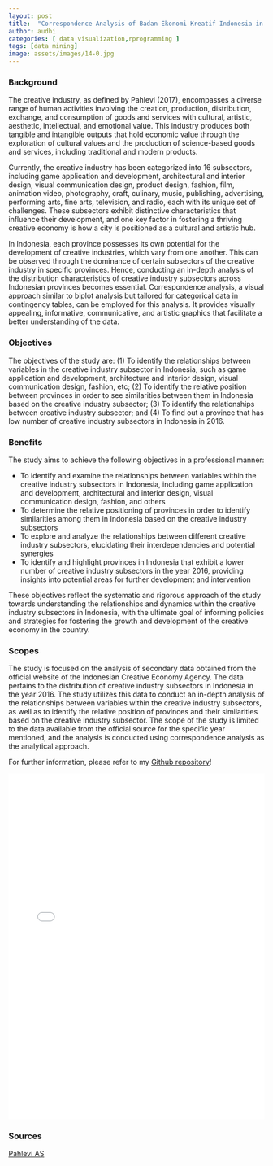 ```yaml
---
layout: post
title:  "Correspondence Analysis of Badan Ekonomi Kreatif Indonesia in 2016"
author: audhi
categories: [ data visualization,rprogramming ]
tags: [data mining]
image: assets/images/14-0.jpg
---
```


### Background
The creative industry, as defined by Pahlevi (2017), encompasses a diverse range of human activities involving the creation, production, distribution, exchange, and consumption of goods and services with cultural, artistic, aesthetic, intellectual, and emotional value. This industry produces both tangible and intangible outputs that hold economic value through the exploration of cultural values and the production of science-based goods and services, including traditional and modern products.

Currently, the creative industry has been categorized into 16 subsectors, including game application and development, architectural and interior design, visual communication design, product design, fashion, film, animation video, photography, craft, culinary, music, publishing, advertising, performing arts, fine arts, television, and radio, each with its unique set of challenges. These subsectors exhibit distinctive characteristics that influence their development, and one key factor in fostering a thriving creative economy is how a city is positioned as a cultural and artistic hub.

In Indonesia, each province possesses its own potential for the development of creative industries, which vary from one another. This can be observed through the dominance of certain subsectors of the creative industry in specific provinces. Hence, conducting an in-depth analysis of the distribution characteristics of creative industry subsectors across Indonesian provinces becomes essential. Correspondence analysis, a visual approach similar to biplot analysis but tailored for categorical data in contingency tables, can be employed for this analysis. It provides visually appealing, informative, communicative, and artistic graphics that facilitate a better understanding of the data.

### Objectives
The objectives of the study are: (1) To identify the relationships between variables in the creative industry subsector in Indonesia, such as game application and development, architecture and interior design, visual communication design, fashion, etc; (2) To identify the relative position between provinces in order to see similarities between them in Indonesia based on the creative industry subsector; (3) To identify the relationships between creative industry subsector; and (4) To find out a province that has low number of creative industry subsectors in Indonesia in 2016.

### Benefits
The study aims to achieve the following objectives in a professional manner:
- To identify and examine the relationships between variables within the creative industry subsectors in Indonesia, including game application and development, architectural and interior design, visual communication design, fashion, and others
- To determine the relative positioning of provinces in order to identify similarities among them in Indonesia based on the creative industry subsectors
- To explore and analyze the relationships between different creative industry subsectors, elucidating their interdependencies and potential synergies
- To identify and highlight provinces in Indonesia that exhibit a lower number of creative industry subsectors in the year 2016, providing insights into potential areas for further development and intervention

These objectives reflect the systematic and rigorous approach of the study towards understanding the relationships and dynamics within the creative industry subsectors in Indonesia, with the ultimate goal of informing policies and strategies for fostering the growth and development of the creative economy in the country.

### Scopes
The study is focused on the analysis of secondary data obtained from the official website of the Indonesian Creative Economy Agency. The data pertains to the distribution of creative industry subsectors in Indonesia in the year 2016. The study utilizes this data to conduct an in-depth analysis of the relationships between variables within the creative industry subsectors, as well as to identify the relative position of provinces and their similarities based on the creative industry subsector. The scope of the study is limited to the data available from the official source for the specific year mentioned, and the analysis is conducted using correspondence analysis as the analytical approach.

<p>For further information, please refer to my <a href="https://github.com/audhiaprilliant/Multivariate-Analysis/tree/master/Correspondence%20Analysis%20of%20Badan%20Ekonomi%20Kreatif%202016">Github repository</a>!</p>

<iframe src="{{site.baseurl}}/assets/docs/Correspondence Analysis.pdf" style="width: 100%; height: 680px;" frameBorder="0"></iframe>

### Sources
<a target="_blank" href="https://jurnal.kemendagri.go.id/index.php/jbp/article/view/565" class="btn btn-danger">Pahlevi AS</a>
